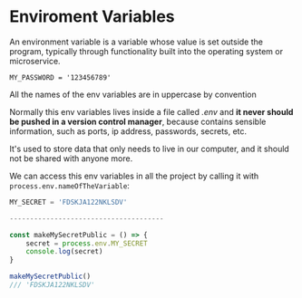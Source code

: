 # Enviroment Variables

An environment variable is a variable whose value is set outside the program, typically through functionality built into the operating system or microservice.

```text
MY_PASSWORD = '123456789'
```

All the names of the env variables are in uppercase by convention

Normally this env variables lives inside a file called _.env_ and **it never should be pushed in a version control manager**, because contains sensible information, such as ports, ip address, passwords, secrets, etc.

It's used to store data that only needs to live in our computer, and it should not be shared with anyone more.

We can access this env variables in all the project by calling it with `process.env.nameOfTheVariable`:

```javascript
MY_SECRET = 'FDSKJA122NKLSDV'

--------------------------------------

const makeMySecretPublic = () => {
    secret = process.env.MY_SECRET
    console.log(secret)
}

makeMySecretPublic()
/// 'FDSKJA122NKLSDV'
```



